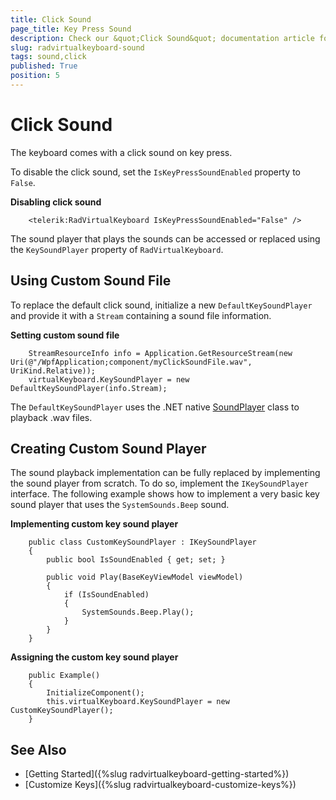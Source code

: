 ```yaml
---
title: Click Sound
page_title: Key Press Sound
description: Check our &quot;Click Sound&quot; documentation article for the on-screen RadVirtualKeyboard WPF control.
slug: radvirtualkeyboard-sound
tags: sound,click
published: True
position: 5
---
```


# Click Sound

The keyboard comes with a click sound on key press.

To disable the click sound, set the `IsKeyPressSoundEnabled` property to `False`.

__Disabling click sound__
```XAML
	<telerik:RadVirtualKeyboard IsKeyPressSoundEnabled="False" />
```

The sound player that plays the sounds can be accessed or replaced using the `KeySoundPlayer` property of `RadVirtualKeyboard`.

## Using Custom Sound File

To replace the default click sound, initialize a new `DefaultKeySoundPlayer` and provide it with a `Stream` containing a sound file information.

__Setting custom sound file__
```XAML
	StreamResourceInfo info = Application.GetResourceStream(new Uri(@"/WpfApplication;component/myClickSoundFile.wav", UriKind.Relative));
	virtualKeyboard.KeySoundPlayer = new DefaultKeySoundPlayer(info.Stream);
```

The `DefaultKeySoundPlayer` uses the .NET native [SoundPlayer](https://docs.microsoft.com/en-us/dotnet/api/system.media.soundplayer?view=dotnet-plat-ext-6.0) class to playback .wav files. 

## Creating Custom Sound Player

The sound playback implementation can be fully replaced by implementing the sound player from scratch. To do so, implement the `IKeySoundPlayer` interface. The following example shows how to implement a very basic key sound player that uses the `SystemSounds.Beep` sound.

__Implementing custom key sound player__
```XAML
	public class CustomKeySoundPlayer : IKeySoundPlayer
    {
        public bool IsSoundEnabled { get; set; }
		
        public void Play(BaseKeyViewModel viewModel)
        {
            if (IsSoundEnabled)
            {
                SystemSounds.Beep.Play();
            }
        }
    }
```

__Assigning the custom key sound player__
```XAML
	public Example()
	{
		InitializeComponent();
		this.virtualKeyboard.KeySoundPlayer = new CustomKeySoundPlayer();
	}
```

## See Also
* [Getting Started]({%slug radvirtualkeyboard-getting-started%})
* [Customize Keys]({%slug radvirtualkeyboard-customize-keys%})
